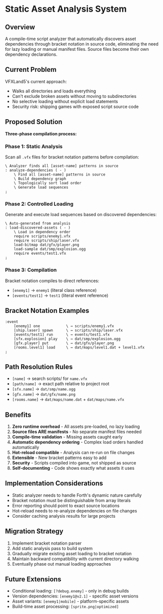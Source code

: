 # Static Asset Analysis System

## Overview

A compile-time script analyzer that automatically discovers asset dependencies through bracket notation in source code, eliminating the need for lazy loading or manual manifest files. Source files become their own dependency declarations.

## Current Problem

VFXLand5's current approach:
- Walks all directories and loads everything
- Can't exclude broken assets without moving to subdirectories  
- No selective loading without explicit load statements
- Security risk: shipping games with exposed script source code

## Proposed Solution

**Three-phase compilation process:**

### Phase 1: Static Analysis
Scan all `.vfx` files for bracket notation patterns before compilation:

```forth
\ Analyzer finds all [asset-name] patterns in source
: analyze-dependencies ( - )
    \ Find all [asset-name] patterns in source
    \ Build dependency graph  
    \ Topologically sort load order
    \ Generate load sequences
;
```

### Phase 2: Controlled Loading
Generate and execute load sequences based on discovered dependencies:

```forth
\ Auto-generated from analysis
: load-discovered-assets ( - )
    \ Load in dependency order
    require scripts/enemy1.vfx
    require scripts/ship/laser.vfx  
    load-bitmap dat/gfx/player.png
    load-sample dat/smp/explosion.ogg
    require events/test1.vfx
;
```

### Phase 3: Compilation
Bracket notation compiles to direct references:
- `[enemy1]` → `enemy1` (literal class reference)
- `[events/test1]` → `test1` (literal event reference)

## Bracket Notation Examples

```forth
:event
    [enemy1] one            \ → scripts/enemy1.vfx
    [ship.laser] spawn      \ → scripts/ship/laser.vfx  
    [events/test1] run      \ → events/test1.vfx
    [sfx.explosion] play    \ → dat/smp/explosion.ogg
    [gfx.player] put        \ → dat/gfx/player.png
    [rooms.level1] load     \ → dat/maps/level1.dat + level1.vfx
;
```

## Path Resolution Rules

- `[name]` → search scripts/ for `name.vfx`
- `[path/name]` → exact path relative to project root
- `[sfx.name]` → `dat/smp/name.ogg`
- `[gfx.name]` → `dat/gfx/name.png`  
- `[rooms.name]` → `dat/maps/name.dat` + `dat/maps/name.vfx`

## Benefits

1. **Zero runtime overhead** - All assets pre-loaded, no lazy loading
2. **Source files ARE manifests** - No separate manifest files needed
3. **Compile-time validation** - Missing assets caught early
4. **Automatic dependency ordering** - Complex load orders handled automatically
5. **Hot-reload compatible** - Analysis can re-run on file changes
6. **Extensible** - New bracket patterns easy to add
7. **Security** - Scripts compiled into game, not shipped as source
8. **Self-documenting** - Code shows exactly what assets it uses

## Implementation Considerations

- Static analyzer needs to handle Forth's dynamic nature carefully
- Bracket notation must be distinguishable from array literals
- Error reporting should point to exact source locations
- Hot-reload needs to re-analyze dependencies on file changes
- Consider caching analysis results for large projects

## Migration Strategy

1. Implement bracket notation parser
2. Add static analysis pass to build system
3. Gradually migrate existing asset loading to bracket notation  
4. Maintain backward compatibility with current directory walking
5. Eventually phase out manual loading approaches

## Future Extensions

- Conditional loading: `[?debug.enemy]` - only in debug builds
- Version dependencies: `[enemy1@v2.1]` - specific asset versions
- Asset variants: `[enemy1|mobile]` - platform-specific assets
- Build-time asset processing: `[sprite.png|optimized]`